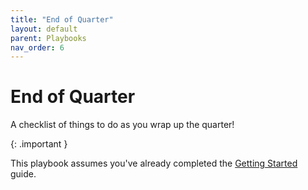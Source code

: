 ```yaml
---
title: "End of Quarter"
layout: default
parent: Playbooks
nav_order: 6
---
```


# End of Quarter

A checklist of things to do as you wrap up the quarter!

{: .important }

This playbook assumes you've already completed the [Getting Started]({{site.baseurl}}/getting-started/) guide.
